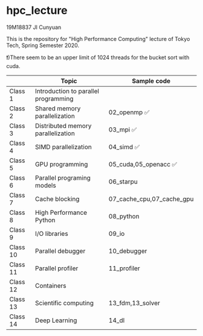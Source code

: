 # hpc_lecture

19M18837 JI Cunyuan

This is the repository for "High Performance Computing" lecture of Tokyo Tech, Spring Semester 2020.

❗️)There seem to be an upper limit of 1024 threads for the bucket sort with cuda.

|          | Topic                                | Sample code               |
| -------- | ------------------------------------ | ------------------------- |
| Class 1  | Introduction to parallel programming |                           |
| Class 2  | Shared memory parallelization        | 02_openmp ✅              |
| Class 3  | Distributed memory parallelization   | 03_mpi    ✅              |
| Class 4  | SIMD parallelization                 | 04_simd   ✅              |
| Class 5  | GPU programming                      | 05_cuda,05_openacc ✅     |
| Class 6  | Parallel programing models           | 06_starpu                 |
| Class 7  | Cache blocking                       | 07_cache_cpu,07_cache_gpu |
| Class 8  | High Performance Python              | 08_python                 |
| Class 9  | I/O libraries                        | 09_io                     |
| Class 10 | Parallel debugger                    | 10_debugger               |
| Class 11 | Parallel profiler                    | 11_profiler               |
| Class 12 | Containers                           |                           |
| Class 13 | Scientific computing                 | 13_fdm,13_solver          |
| Class 14 | Deep Learning                        | 14_dl                     |

